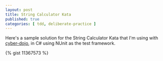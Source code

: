 ```yaml
---
layout: post
title: String Calculator Kata
published: true
categories: [ tdd, deliberate-practice ]
---
```


Here's a sample solution for the String Calculator Kata that I'm using with 
[cyber-dojo](http://cyber-dojo.com), in C# using NUnit as the test framework.

{% gist 11367573 %}
